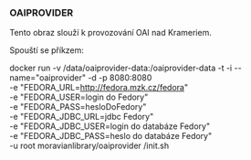 ### OAIPROVIDER

Tento obraz slouží k provozování OAI nad Krameriem.

Spouští se příkzem:

docker run -v /data/oaiprovider-data:/oaiprovider-data  -t -i --name="oaiprovider" -d -p 8080:8080 \
-e "FEDORA_URL=http://fedora.mzk.cz/fedora" \
-e "FEDORA_USER=login do Fedory" \
-e "FEDORA_PASS=hesloDoFedory" \
-e "FEDORA_JDBC_URL=jdbc Fedory" \
-e "FEDORA_JDBC_USER=login do databáze Fedory" \
-e "FEDORA_JDBC_PASS=heslo do databáze Fedory" \
-u root moravianlibrary/oaiprovider /init.sh

